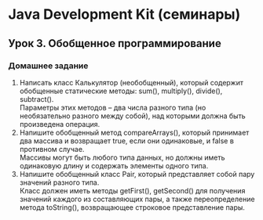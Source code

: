 # Java Development Kit (семинары)
## Урок 3. Обобщенное программирование
### Домашнее задание

1. Написать класс Калькулятор (необобщенный), который содержит обобщенные статические методы:
   sum(), multiply(), divide(), subtract().\
   Параметры этих методов – два числа разного типа (но необязательно разного между собой),
   над которыми должна быть произведена операция.
2. Напишите обобщенный метод compareArrays(), который принимает два массива и возвращает true, если они одинаковые, и false в противном случае.\
   Массивы могут быть любого типа данных, но должны иметь одинаковую длину и содержать элементы одного типа.
3. Напишите обобщенный класс Pair, который представляет собой пару значений разного типа.\
   Класс должен иметь методы getFirst(), getSecond() для получения значений каждого из составляющих пары, а также переопределение метода toString(), возвращающее строковое представление пары.
